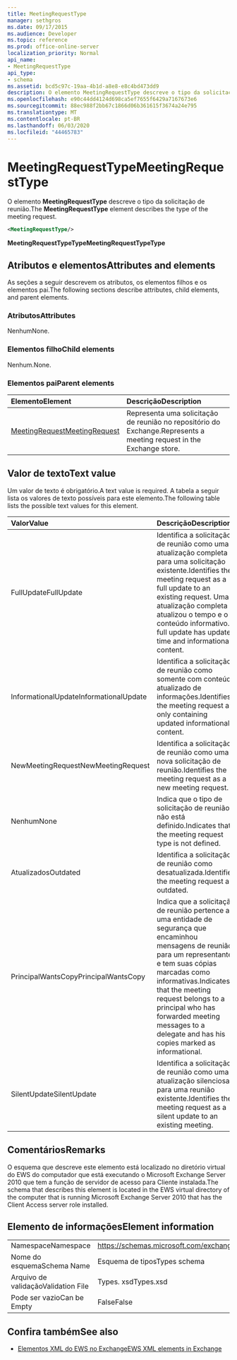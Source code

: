 ```yaml
---
title: MeetingRequestType
manager: sethgros
ms.date: 09/17/2015
ms.audience: Developer
ms.topic: reference
ms.prod: office-online-server
localization_priority: Normal
api_name:
- MeetingRequestType
api_type:
- schema
ms.assetid: bcd5c97c-19aa-4b1d-a8e8-e8c4bd473dd9
description: O elemento MeetingRequestType descreve o tipo da solicitação de reunião.
ms.openlocfilehash: e90c44dd4124d698ca5ef7655f6429a7167673e6
ms.sourcegitcommit: 88ec988f2bb67c1866d06b361615f3674a24e795
ms.translationtype: MT
ms.contentlocale: pt-BR
ms.lasthandoff: 06/03/2020
ms.locfileid: "44465783"
---
```

# <a name="meetingrequesttype"></a><span data-ttu-id="dfbb6-103">MeetingRequestType</span><span class="sxs-lookup"><span data-stu-id="dfbb6-103">MeetingRequestType</span></span>

<span data-ttu-id="dfbb6-104">O elemento **MeetingRequestType** descreve o tipo da solicitação de reunião.</span><span class="sxs-lookup"><span data-stu-id="dfbb6-104">The **MeetingRequestType** element describes the type of the meeting request.</span></span> 
  
```xml
<MeetingRequestType/>
```

 <span data-ttu-id="dfbb6-105">**MeetingRequestTypeType**</span><span class="sxs-lookup"><span data-stu-id="dfbb6-105">**MeetingRequestTypeType**</span></span>
## <a name="attributes-and-elements"></a><span data-ttu-id="dfbb6-106">Atributos e elementos</span><span class="sxs-lookup"><span data-stu-id="dfbb6-106">Attributes and elements</span></span>

<span data-ttu-id="dfbb6-107">As seções a seguir descrevem os atributos, os elementos filhos e os elementos pai.</span><span class="sxs-lookup"><span data-stu-id="dfbb6-107">The following sections describe attributes, child elements, and parent elements.</span></span>
  
### <a name="attributes"></a><span data-ttu-id="dfbb6-108">Atributos</span><span class="sxs-lookup"><span data-stu-id="dfbb6-108">Attributes</span></span>

<span data-ttu-id="dfbb6-109">Nenhum</span><span class="sxs-lookup"><span data-stu-id="dfbb6-109">None.</span></span>
  
### <a name="child-elements"></a><span data-ttu-id="dfbb6-110">Elementos filho</span><span class="sxs-lookup"><span data-stu-id="dfbb6-110">Child elements</span></span>

<span data-ttu-id="dfbb6-111">Nenhum.</span><span class="sxs-lookup"><span data-stu-id="dfbb6-111">None.</span></span>
  
### <a name="parent-elements"></a><span data-ttu-id="dfbb6-112">Elementos pai</span><span class="sxs-lookup"><span data-stu-id="dfbb6-112">Parent elements</span></span>

|<span data-ttu-id="dfbb6-113">**Elemento**</span><span class="sxs-lookup"><span data-stu-id="dfbb6-113">**Element**</span></span>|<span data-ttu-id="dfbb6-114">**Descrição**</span><span class="sxs-lookup"><span data-stu-id="dfbb6-114">**Description**</span></span>|
|:-----|:-----|
|[<span data-ttu-id="dfbb6-115">MeetingRequest</span><span class="sxs-lookup"><span data-stu-id="dfbb6-115">MeetingRequest</span></span>](meetingrequest.md) <br/> |<span data-ttu-id="dfbb6-116">Representa uma solicitação de reunião no repositório do Exchange.</span><span class="sxs-lookup"><span data-stu-id="dfbb6-116">Represents a meeting request in the Exchange store.</span></span>  <br/> |
   
## <a name="text-value"></a><span data-ttu-id="dfbb6-117">Valor de texto</span><span class="sxs-lookup"><span data-stu-id="dfbb6-117">Text value</span></span>

<span data-ttu-id="dfbb6-118">Um valor de texto é obrigatório.</span><span class="sxs-lookup"><span data-stu-id="dfbb6-118">A text value is required.</span></span> <span data-ttu-id="dfbb6-119">A tabela a seguir lista os valores de texto possíveis para este elemento.</span><span class="sxs-lookup"><span data-stu-id="dfbb6-119">The following table lists the possible text values for this element.</span></span>
  
|<span data-ttu-id="dfbb6-120">**Valor**</span><span class="sxs-lookup"><span data-stu-id="dfbb6-120">**Value**</span></span>|<span data-ttu-id="dfbb6-121">**Descrição**</span><span class="sxs-lookup"><span data-stu-id="dfbb6-121">**Description**</span></span>|
|:-----|:-----|
|<span data-ttu-id="dfbb6-122">FullUpdate</span><span class="sxs-lookup"><span data-stu-id="dfbb6-122">FullUpdate</span></span>  <br/> |<span data-ttu-id="dfbb6-123">Identifica a solicitação de reunião como uma atualização completa para uma solicitação existente.</span><span class="sxs-lookup"><span data-stu-id="dfbb6-123">Identifies the meeting request as a full update to an existing request.</span></span> <span data-ttu-id="dfbb6-124">Uma atualização completa atualizou o tempo e o conteúdo informativo.</span><span class="sxs-lookup"><span data-stu-id="dfbb6-124">A full update has updated time and informational content.</span></span>  <br/> |
|<span data-ttu-id="dfbb6-125">InformationalUpdate</span><span class="sxs-lookup"><span data-stu-id="dfbb6-125">InformationalUpdate</span></span>  <br/> |<span data-ttu-id="dfbb6-126">Identifica a solicitação de reunião como somente com conteúdo atualizado de informações.</span><span class="sxs-lookup"><span data-stu-id="dfbb6-126">Identifies the meeting request as only containing updated informational content.</span></span>  <br/> |
|<span data-ttu-id="dfbb6-127">NewMeetingRequest</span><span class="sxs-lookup"><span data-stu-id="dfbb6-127">NewMeetingRequest</span></span>  <br/> |<span data-ttu-id="dfbb6-128">Identifica a solicitação de reunião como uma nova solicitação de reunião.</span><span class="sxs-lookup"><span data-stu-id="dfbb6-128">Identifies the meeting request as a new meeting request.</span></span>  <br/> |
|<span data-ttu-id="dfbb6-129">Nenhum</span><span class="sxs-lookup"><span data-stu-id="dfbb6-129">None</span></span>  <br/> |<span data-ttu-id="dfbb6-130">Indica que o tipo de solicitação de reunião não está definido.</span><span class="sxs-lookup"><span data-stu-id="dfbb6-130">Indicates that the meeting request type is not defined.</span></span>  <br/> |
|<span data-ttu-id="dfbb6-131">Atualizados</span><span class="sxs-lookup"><span data-stu-id="dfbb6-131">Outdated</span></span>  <br/> |<span data-ttu-id="dfbb6-132">Identifica a solicitação de reunião como desatualizada.</span><span class="sxs-lookup"><span data-stu-id="dfbb6-132">Identifies the meeting request as outdated.</span></span>  <br/> |
|<span data-ttu-id="dfbb6-133">PrincipalWantsCopy</span><span class="sxs-lookup"><span data-stu-id="dfbb6-133">PrincipalWantsCopy</span></span>  <br/> |<span data-ttu-id="dfbb6-134">Indica que a solicitação de reunião pertence a uma entidade de segurança que encaminhou mensagens de reunião para um representante e tem suas cópias marcadas como informativas.</span><span class="sxs-lookup"><span data-stu-id="dfbb6-134">Indicates that the meeting request belongs to a principal who has forwarded meeting messages to a delegate and has his copies marked as informational.</span></span>  <br/> |
|<span data-ttu-id="dfbb6-135">SilentUpdate</span><span class="sxs-lookup"><span data-stu-id="dfbb6-135">SilentUpdate</span></span>  <br/> |<span data-ttu-id="dfbb6-136">Identifica a solicitação de reunião como uma atualização silenciosa para uma reunião existente.</span><span class="sxs-lookup"><span data-stu-id="dfbb6-136">Identifies the meeting request as a silent update to an existing meeting.</span></span>  <br/> |
   
## <a name="remarks"></a><span data-ttu-id="dfbb6-137">Comentários</span><span class="sxs-lookup"><span data-stu-id="dfbb6-137">Remarks</span></span>

<span data-ttu-id="dfbb6-138">O esquema que descreve este elemento está localizado no diretório virtual do EWS do computador que está executando o Microsoft Exchange Server 2010 que tem a função de servidor de acesso para Cliente instalada.</span><span class="sxs-lookup"><span data-stu-id="dfbb6-138">The schema that describes this element is located in the EWS virtual directory of the computer that is running Microsoft Exchange Server 2010 that has the Client Access server role installed.</span></span>
  
## <a name="element-information"></a><span data-ttu-id="dfbb6-139">Elemento de informações</span><span class="sxs-lookup"><span data-stu-id="dfbb6-139">Element information</span></span>

|||
|:-----|:-----|
|<span data-ttu-id="dfbb6-140">Namespace</span><span class="sxs-lookup"><span data-stu-id="dfbb6-140">Namespace</span></span>  <br/> |https://schemas.microsoft.com/exchange/services/2006/types  <br/> |
|<span data-ttu-id="dfbb6-141">Nome do esquema</span><span class="sxs-lookup"><span data-stu-id="dfbb6-141">Schema Name</span></span>  <br/> |<span data-ttu-id="dfbb6-142">Esquema de tipos</span><span class="sxs-lookup"><span data-stu-id="dfbb6-142">Types schema</span></span>  <br/> |
|<span data-ttu-id="dfbb6-143">Arquivo de validação</span><span class="sxs-lookup"><span data-stu-id="dfbb6-143">Validation File</span></span>  <br/> |<span data-ttu-id="dfbb6-144">Types. xsd</span><span class="sxs-lookup"><span data-stu-id="dfbb6-144">Types.xsd</span></span>  <br/> |
|<span data-ttu-id="dfbb6-145">Pode ser vazio</span><span class="sxs-lookup"><span data-stu-id="dfbb6-145">Can be Empty</span></span>  <br/> |<span data-ttu-id="dfbb6-146">False</span><span class="sxs-lookup"><span data-stu-id="dfbb6-146">False</span></span>  <br/> |
   
## <a name="see-also"></a><span data-ttu-id="dfbb6-147">Confira também</span><span class="sxs-lookup"><span data-stu-id="dfbb6-147">See also</span></span>



- [<span data-ttu-id="dfbb6-148">Elementos XML do EWS no Exchange</span><span class="sxs-lookup"><span data-stu-id="dfbb6-148">EWS XML elements in Exchange</span></span>](ews-xml-elements-in-exchange.md)

